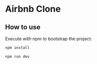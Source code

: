 # Airbnb Clone
## How to use

Execute with npm to bootstrap the project:

```bash
npm install
```

```bash
npm run dev
```

